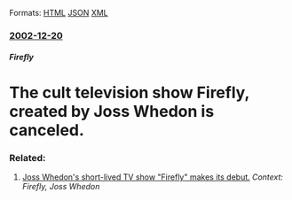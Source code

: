 
Formats: [HTML](/news/2002/12/20/the-cult-television-show-firefly-created-by-joss-whedon-is-canceled.html)  [JSON](/news/2002/12/20/the-cult-television-show-firefly-created-by-joss-whedon-is-canceled.json)  [XML](/news/2002/12/20/the-cult-television-show-firefly-created-by-joss-whedon-is-canceled.xml)  

### [2002-12-20](/news/2002/12/20/index.md)

##### Firefly
#  The cult television show Firefly, created by Joss Whedon is canceled.




### Related:

1. [ Joss Whedon's short-lived TV show "Firefly" makes its debut.](/news/2002/09/20/joss-whedon-s-short-lived-tv-show-firefly-makes-its-debut.md) _Context: Firefly, Joss Whedon_
